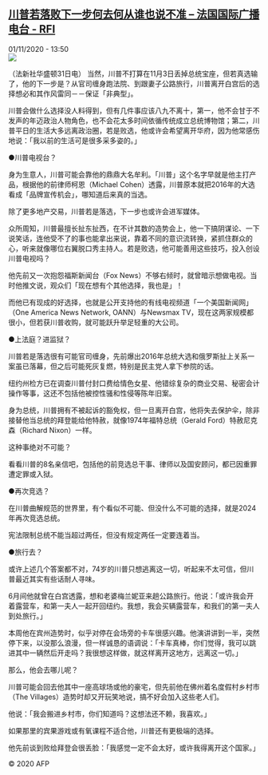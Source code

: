 <!--1604238922000-->
[川普若落败下一步何去何从谁也说不准 – 法国国际广播电台 - RFI](http://www.rfi.fr//cn/contenu/20201101-%E5%B7%9D%E6%99%AE%E8%8B%A5%E8%90%BD%E8%B4%A5%E4%B8%8B%E4%B8%80%E6%AD%A5%E4%BD%95%E5%8E%BB%E4%BD%95%E4%BB%8E%E8%B0%81%E4%B9%9F%E8%AF%B4%E4%B8%8D%E5%87%86)
------

<div>01/11/2020 - 13:50</div><img src="https://s.rfi.fr/media/display/60637170-1c42-11eb-b32e-005056a98db9/w:310/p:16x9/int0017b.201101205001.jpg"><div class="t-content__body u-clearfix"><p>（法新社华盛顿31日电）    当然，川普不打算在11月3日丢掉总统宝座，但若真选输了，他的下一步是？从官司缠身跑法院、到跟妻子公路旅行，川普离开白宫后的选择想必和其作风雷同－－保证「非典型」。</p><p>    川普会做什么选择没人料得到，但有几件事应该八九不离十，第一，他不会甘于不发声的年迈政治人物角色，也不会花太多时间依循传统成立总统博物馆；第二，川普平日的生活大多远离政治圈，若是败选，他或许会希望离开华府，因为他常感伤地说：「我以前的生活可是很多采多姿的。」</p><p>    ●川普电视台？</p><p>    身为生意人，川普可能会靠他的鼎鼎大名牟利。「川普」这个名字早就是他主打产品，根据他的前律师柯恩（Michael Cohen）透露，川普原本就把2016年的大选看成「品牌宣传机会」，哪知道后来真的当选。</p><p>    除了更多地产交易，川普若是落选，下一步也或许会进军媒体。</p><p>    众所周知，川普最擅长扯东扯西，在不计其数的造势会上，他一下搞阴谋论、一下说笑话，连他受不了的事也能拿出来说，靠着不同的意识流转换，紧抓住群众的心，听来就像哪位右翼脱口秀主持人。若是败选，他可能善用这些技巧，投入创设川普电视吗？</p><p>    他先前又一次抱怨福斯新闻台（Fox News）不够右倾时，就曾暗示想做电视。当时他推文说，观众们「现在想有个其他选择，我也是」！</p><p>    而他已有现成的好选择，也就是公开支持他的有线电视频道「一个美国新闻网」（One America News Network, OANN）与Newsmax TV，现在这两家规模都很小，但若获川普收购，就可能跃升举足轻重的大公司。</p><p>    ●上法庭？进监狱？</p><p>    川普若是落选很有可能官司缠身，先前爆出2016年总统大选和俄罗斯扯上关系一案虽已落幕，但之后可能死灰复燃，特别是民主党人拿下参院的话。</p><p>    纽约州检方已在调查川普付封口费给情色女星、他错综复杂的商业交易、秘密会计操作等事，这还不包括他被控性骚和性侵等陈年旧案。</p><p>    身为总统，川普拥有不被起诉的豁免权，但一旦离开白宫，他将失去保护伞，除非接替他当总统的拜登能给他特赦，就像1974年福特总统（Gerald Ford）特赦尼克森（Richard Nixon）一样。</p><p>    这种事绝对不可能？</p><p>    看看川普的8名亲信吧，包括他的前竞选总干事、律师以及国安顾问，都已因重罪遭定罪或入狱。</p><p>    ●再次竞选？</p><p>    在川普曲解规范的世界里，有个看似不可能、但没什么不可能的选择，就是2024年再次竞选总统。</p><p>    宪法限制总统不能当超过两任，但没有规定两任一定要连着当。</p><p>    ●旅行去？</p><p>    或许上述几个答案都不对，74岁的川普只想逃离这一切，听起来不太可信，但川普最近其实有些话耐人寻味。</p><p>    6月间他就曾在白宫透露，想和老婆梅兰妮亚来趟公路旅行。他说：「或许我会开着露营车，和第一夫人一起开回纽约。我想，我会买辆露营车，和我们的第一夫人到处旅行。」</p><p>    本周他在宾州造势时，似乎对停在会场旁的卡车很感兴趣。他演讲讲到一半，突然停下来，以没那么浪漫，但一样诚恳的语调说：「卡车真棒，你们觉得，我可以跳进其中一辆然后开走吗？我很想这样做，就这样离开这地方，远离这一切。」</p><p>    那么，他会去哪儿呢？</p><p>    川普可能会回去他其中一座高球场或他的豪宅，但先前他在佛州着名度假村乡村市（The Villages）造势时却又开玩笑地说，搞不好会加入这些老人们。</p><p>    他说：「我会搬进乡村市，你们知道吗？这想法还不赖，我喜欢。」</p><p>    如果那里的宾果游戏或有氧课程不适合他，川普还有更极端的选择。</p><p>    他先前谈到败给拜登会很丢脸：「我感觉一定不会太好，或许我得离开这个国家。」</p><p class="t-copyright">© 2020 AFP</p>        </div>
